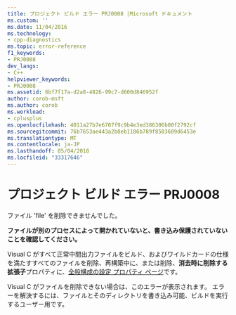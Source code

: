 ```yaml
---
title: プロジェクト ビルド エラー PRJ0008 |Microsoft ドキュメント
ms.custom: ''
ms.date: 11/04/2016
ms.technology:
- cpp-diagnostics
ms.topic: error-reference
f1_keywords:
- PRJ0008
dev_langs:
- C++
helpviewer_keywords:
- PRJ0008
ms.assetid: 6bf7f17a-d2a8-4826-99c7-d600d846952f
author: corob-msft
ms.author: corob
ms.workload:
- cplusplus
ms.openlocfilehash: 4011a27b7e6707f9c9b4e3ed386306b00f2792cf
ms.sourcegitcommit: 76b7653ae443a2b8eb1186b789f8503609d6453e
ms.translationtype: MT
ms.contentlocale: ja-JP
ms.lasthandoff: 05/04/2018
ms.locfileid: "33317646"
---
```

# <a name="project-build-error-prj0008"></a>プロジェクト ビルド エラー PRJ0008
ファイル 'file' を削除できませんでした。  
  
 **ファイルが別のプロセスによって開かれていないと、書き込み保護されていないことを確認してください。**  
  
 Visual C がすべて正常中間出力ファイルをビルド、およびワイルドカードの仕様を満たすすべてのファイルを削除、再構築中に、または削除、**消去時に削除する拡張子**プロパティに、[全般構成の設定 プロパティ ページ](../../ide/general-property-page-project.md)です。  
  
 Visual C がファイルを削除できない場合は、このエラーが表示されます。 エラーを解決するには、ファイルとそのディレクトリを書き込み可能、ビルドを実行するユーザー用です。